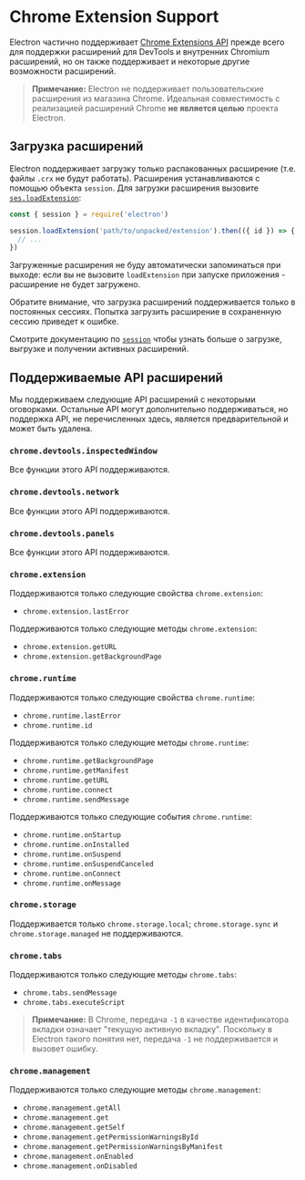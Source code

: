 # Chrome Extension Support

Electron частично поддерживает [Chrome Extensions API][chrome-extensions-api-index] прежде всего для поддержки расширений для DevTools и внутренних Chromium расширений, но он также поддерживает и некоторые другие возможности расширений.

> **Примечание:** Electron не поддерживает пользовательские расширения из магазина Chrome. Идеальная совместимость с реализацией расширений Chrome **не является целью** проекта Electron.

## Загрузка расширений

Electron поддерживает загрузку только распакованных расширение (т.е. файлы `.crx` не будут работать). Расширения устанавливаются с помощью объекта `session`. Для загрузки расширения вызовите [`ses.loadExtension`](session.md#sesloadextensionpath):

```js
const { session } = require('electron')

session.loadExtension('path/to/unpacked/extension').then(({ id }) => {
  // ...
})
```

Загруженные расширения не буду автоматически запоминаться при выходе: если вы не вызовите `loadExtension` при запуске приложения - расширение не будет загружено.

Обратите внимание, что загрузка расширений поддерживается только в постоянных сессиях. Попытка загрузить расширение в сохраненную сессию приведет к ошибке.

Смотрите документацию по [`session`](session.md) чтобы узнать больше о загрузке, выгрузке и получении активных расширений.

## Поддерживаемые API расширений

Мы поддерживаем следующие API расширений с некоторыми оговорками. Остальные API могут дополнительно поддерживаться, но поддержка API, не перечисленных здесь, является предварительной и может быть удалена.

### `chrome.devtools.inspectedWindow`

Все функции этого API поддерживаются.

### `chrome.devtools.network`

Все функции этого API поддерживаются.

### `chrome.devtools.panels`

Все функции этого API поддерживаются.

### `chrome.extension`

Поддерживаются только следующие свойства `chrome.extension`:

- `chrome.extension.lastError`

Поддерживаются только следующие методы `chrome.extension`:

- `chrome.extension.getURL`
- `chrome.extension.getBackgroundPage`

### `chrome.runtime`

Поддерживаются только следующие свойства `chrome.runtime`:

- `chrome.runtime.lastError`
- `chrome.runtime.id`

Поддерживаются только следующие методы `chrome.runtime`:

- `chrome.runtime.getBackgroundPage`
- `chrome.runtime.getManifest`
- `chrome.runtime.getURL`
- `chrome.runtime.connect`
- `chrome.runtime.sendMessage`

Поддерживаются только следующие события `chrome.runtime`:

- `chrome.runtime.onStartup`
- `chrome.runtime.onInstalled`
- `chrome.runtime.onSuspend`
- `chrome.runtime.onSuspendCanceled`
- `chrome.runtime.onConnect`
- `chrome.runtime.onMessage`

### `chrome.storage`

Поддерживается только `chrome.storage.local`; `chrome.storage.sync` и `chrome.storage.managed` не поддерживаются.

### `chrome.tabs`

Поддерживаются только следующие методы `chrome.tabs`:

- `chrome.tabs.sendMessage`
- `chrome.tabs.executeScript`

> **Примечание:** В Chrome, передача `-1` в качестве идентификатора вкладки означает "текущую активную вкладку". Поскольку в Electron такого понятия нет, передача `-1` не поддерживается и вызовет ошибку.

### `chrome.management`

Поддерживаются только следующие методы `chrome.management`:

- `chrome.management.getAll`
- `chrome.management.get`
- `chrome.management.getSelf`
- `chrome.management.getPermissionWarningsById`
- `chrome.management.getPermissionWarningsByManifest`
- `chrome.management.onEnabled`
- `chrome.management.onDisabled`

[chrome-extensions-api-index]: https://developer.chrome.com/extensions/api_index
